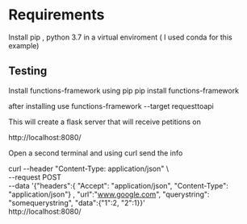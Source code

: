 # Requirements

Install pip , python 3.7  in a virtual enviroment ( I used conda for this example)


## Testing

Install functions-framework using pip 
pip install functions-framework


after installing use 
functions-framework --target requesttoapi

This will create a flask server that will receive petitions on 

http://localhost:8080/

Open a second terminal and using curl send the info 


 curl --header "Content-Type: application/json" \             
                                    --request POST \
                                    --data '{"headers":{
                                      "Accept": "application/json",
                                      "Content-Type": "application/json"}
                                  , "url":"www.google.com", "querystring": "somequerystring", "data":{"1":2, "2":1}}' \
                                    http://localhost:8080/


 


